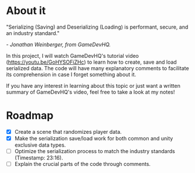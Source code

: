 # About it
"Serializing (Saving) and Deserializing (Loading) is performant, secure, and an industry standard."

_- Jonathan Weinberger, from GameDevHQ._

 In this project, I will watch GameDevHQ's tutorial video (https://youtu.be/GoHYSOFiZHc) to learn how to create, save and load serialized data. The code will have many explanatory comments to facilitate its comprehension in case I forget something about it.
 
If you have any interest in learning about this topic or just want a written summary of GameDevHQ's video, feel free to take a look at my notes!

# Roadmap
- [x] Create a scene that randomizes player data.
- [x] Make the serialization save/load work for both common and unity exclusive data types.
- [ ] Optimize the serialization process to match the industry standards (Timestamp: 23:16).
- [ ] Explain the crucial parts of the code through comments.
